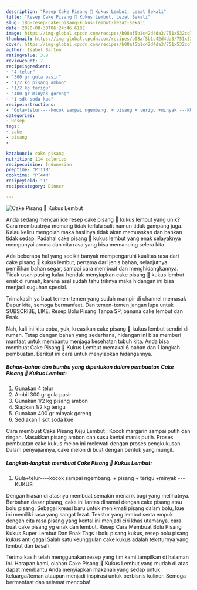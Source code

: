 ```yaml
---
description: "Resep Cake Pisang 🍌 Kukus Lembut, Lezat Sekali"
title: "Resep Cake Pisang 🍌 Kukus Lembut, Lezat Sekali"
slug: 186-resep-cake-pisang-kukus-lembut-lezat-sekali
date: 2020-08-30T06:24:46.618Z
image: https://img-global.cpcdn.com/recipes/b08af5b1c42d4da3/751x532cq70/cake-pisang-🍌-kukus-lembut-foto-resep-utama.jpg
thumbnail: https://img-global.cpcdn.com/recipes/b08af5b1c42d4da3/751x532cq70/cake-pisang-🍌-kukus-lembut-foto-resep-utama.jpg
cover: https://img-global.cpcdn.com/recipes/b08af5b1c42d4da3/751x532cq70/cake-pisang-🍌-kukus-lembut-foto-resep-utama.jpg
author: Isabel Barton
ratingvalue: 3.8
reviewcount: 7
recipeingredient:
- "4 telur"
- "300 gr gula pasir"
- "1/2 kg pisang ambon"
- "1/2 kg terigu"
- "400 gr minyak goreng"
- "1 sdt soda kue"
recipeinstructions:
- "Gula+telur----kocok sampai ngembang. + pisang + terigu +minyak ---KUKUS"
categories:
- Resep
tags:
- cake
- pisang
- 

katakunci: cake pisang  
nutrition: 114 calories
recipecuisine: Indonesian
preptime: "PT11M"
cooktime: "PT44M"
recipeyield: "1"
recipecategory: Dinner

---
```



![Cake Pisang 🍌 Kukus Lembut](https://img-global.cpcdn.com/recipes/b08af5b1c42d4da3/751x532cq70/cake-pisang-🍌-kukus-lembut-foto-resep-utama.jpg)

Anda sedang mencari ide resep cake pisang 🍌 kukus lembut yang unik? Cara membuatnya memang tidak terlalu sulit namun tidak gampang juga. Kalau keliru mengolah maka hasilnya tidak akan memuaskan dan bahkan tidak sedap. Padahal cake pisang 🍌 kukus lembut yang enak selayaknya mempunyai aroma dan cita rasa yang bisa memancing selera kita.

Ada beberapa hal yang sedikit banyak mempengaruhi kualitas rasa dari cake pisang 🍌 kukus lembut, pertama dari jenis bahan, selanjutnya pemilihan bahan segar, sampai cara membuat dan menghidangkannya. Tidak usah pusing kalau hendak menyiapkan cake pisang 🍌 kukus lembut enak di rumah, karena asal sudah tahu triknya maka hidangan ini bisa menjadi suguhan spesial.

Trimakasih ya buat temen-temen yang sudah mampir di channel memasak Dapur kita, semoga bermanfaat. Dan temen-temen jangan lupa untuk SUBSCRIBE, LIKE. Resep Bolu Pisang Tanpa SP, banana cake lembut dan Enak.


Nah, kali ini kita coba, yuk, kreasikan cake pisang 🍌 kukus lembut sendiri di rumah. Tetap dengan bahan yang sederhana, hidangan ini bisa memberi manfaat untuk membantu menjaga kesehatan tubuh kita. Anda bisa membuat Cake Pisang 🍌 Kukus Lembut memakai 6 bahan dan 1 langkah pembuatan. Berikut ini cara untuk menyiapkan hidangannya.

<!--inarticleads1-->

##### Bahan-bahan dan bumbu yang diperlukan dalam pembuatan Cake Pisang 🍌 Kukus Lembut:

1. Gunakan 4 telur
1. Ambil 300 gr gula pasir
1. Gunakan 1/2 kg pisang ambon
1. Siapkan 1/2 kg terigu
1. Gunakan 400 gr minyak goreng
1. Sediakan 1 sdt soda kue


Cara membuat Cake Pisang Keju Lembut : Kocok margarin sampai putih dan ringan. Masukkan pisang ambon dan susu kental manis putih. Proses pembuatan cake kukus melon ini melewati dengan proses pengkukusan. Dalam penyajiannya, cake melon di buat dengan bentuk yang mungil. 

<!--inarticleads2-->

##### Langkah-langkah membuat Cake Pisang 🍌 Kukus Lembut:

1. Gula+telur----kocok sampai ngembang. + pisang + terigu +minyak ---KUKUS


Dengan hiasan di atasnya membuat semakin menarik bagi yang melihatnya. Berbahan dasar pisang, cake ini lantas dinamai dengan cake pisang atau bolu pisang. Sebagai kreasi baru untuk menikmati pisang dalam bolu, kue ini memiliki rasa yang sangat lezat. Tekstur yang lembut serta empuk dengan cita rasa pisang yang kental ini menjadi ciri khas utamanya. cara buat cake pisang yg enak dan lembut. Resep Cara Membuat Bolu Pisang Kukus Super Lembut Dan Enak Tags : bolu pisang kukus, resep bolu pisang kukus anti gagal Salah satu keunggulan cake kukus adalah teksturnya yang lembut dan basah. 

Terima kasih telah menggunakan resep yang tim kami tampilkan di halaman ini. Harapan kami, olahan Cake Pisang 🍌 Kukus Lembut yang mudah di atas dapat membantu Anda menyiapkan makanan yang sedap untuk keluarga/teman ataupun menjadi inspirasi untuk berbisnis kuliner. Semoga bermanfaat dan selamat mencoba!
